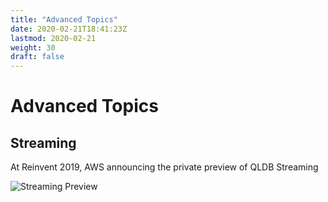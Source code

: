 ```yaml
---
title: "Advanced Topics"
date: 2020-02-21T18:41:23Z
lastmod: 2020-02-21
weight: 30
draft: false
---
```


# Advanced Topics

## Streaming

At Reinvent 2019, AWS announcing the private preview of QLDB Streaming

![Streaming Preview](/images/QLDBStreaming.svg)


